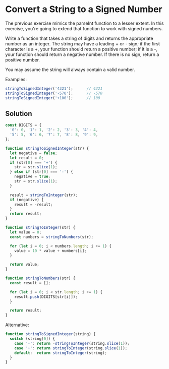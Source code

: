 # Convert a String to a Signed Number
The previous exercise mimics the parseInt function to a lesser extent. In this exercise, you're going to extend that function to work with signed numbers.

Write a function that takes a string of digits and returns the appropriate number as an integer. The string may have a leading + or - sign; if the first character is a +, your function should return a positive number; if it is a -, your function should return a negative number. If there is no sign, return a positive number.

You may assume the string will always contain a valid number.

Examples:
```js
stringToSignedInteger('4321');      // 4321
stringToSignedInteger('-570');      // -570
stringToSignedInteger('+100');      // 100
```


## Solution
```js
const DIGITS = {
  '0': 0, '1': 1, '2': 2, '3': 3, '4': 4,
  '5': 5, '6': 6, '7': 7, '8': 8, '9': 9,
};

function stringToSignedInteger(str) {
  let negative = false;
  let result = 0;
  if (str[0] === '+') {
    str = str.slice(1);
  } else if (str[0] === '-') {
    negative = true;
    str = str.slice(1);
  }

  result = stringToInteger(str);
  if (negative) {
    result = -result;
  }
  return result;
}

function stringToInteger(str) {
  let value = 0;
  const numbers = stringToNumbers(str);

  for (let i = 0; i < numbers.length; i += 1) {
    value = 10 * value + numbers[i];
  }

  return value;
}

function stringToNumbers(str) {
  const result = [];

  for (let i = 0; i < str.length; i += 1) {
    result.push(DIGITS[str[i]]);
  }

  return result;
}
```

Alternative:
```js
function stringToSignedInteger(string) {
  switch (string[0]) {
    case '-': return -stringToInteger(string.slice(1));
    case '+': return stringToInteger(string.slice(1));
    default:  return stringToInteger(string);
  }
}
```